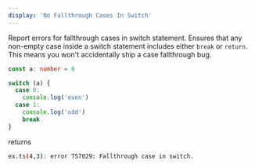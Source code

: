 ```yaml
---
display: 'No Fallthrough Cases In Switch'
---
```


Report errors for fallthrough cases in switch statement.
Ensures that any non-empty case inside a switch statement includes either `break` or `return`.
This means you won't accidentally ship a case fallthrough bug.

```ts
const a: number = 6

switch (a) {
  case 0:
    console.log('even')
  case 1:
    console.log('odd')
    break
}
```

returns


```sh
ex.ts(4,3): error TS7029: Fallthrough case in switch.
```
